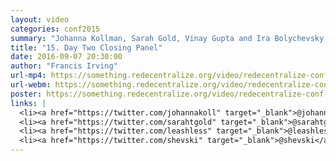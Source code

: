 ```yaml
---
layout: video
categories: conf2015
summary: "Johanna Kollman, Sarah Gold, Vinay Gupta and Ira Bolychevsky tell us their highlights from the conference, and what they'd like to see happen in the future. Plus thanks!"
title: "15. Day Two Closing Panel"
date: 2016-09-07 20:30:00
author: "Francis Irving"
url-mp4: https://something.redecentralize.org/video/redecentralize-conf-2015-15-day-two-closing-panel.mp4
url-webm: https://something.redecentralize.org/video/redecentralize-conf-2015-15-day-two-closing-panel.webm
poster: https://something.redecentralize.org/video/redecentralize-conf-2015-15-day-two-closing-panel.jpg
links: |
  <li><a href="https://twitter.com/johannakoll" target="_blank">@johannakoll</a></li>
  <li><a href="https://twitter.com/sarahtgold" target="_blank">@sarahtgold</a></li>
  <li><a href="https://twitter.com/leashless" target="_blank">@leashless</a></li>
  <li><a href="https://twitter.com/shevski" target="_blank">@shevski</a></li>
---
```

